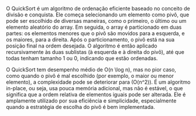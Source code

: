 O QuickSort é um algoritmo de ordenação eficiente baseado no conceito de divisão e conquista. Ele começa selecionando um elemento como pivô, que pode ser escolhido de diversas maneiras, como o primeiro, o último ou um elemento aleatório do array. Em seguida, o array é particionado em duas partes: os elementos menores que o pivô são movidos para a esquerda, e os maiores, para a direita. Após o particionamento, o pivô está na sua posição final na ordem desejada. O algoritmo é então aplicado recursivamente às duas sublistas (à esquerda e à direita do pivô), até que todas tenham tamanho 1 ou 0, indicando que estão ordenadas.

O QuickSort tem desempenho médio de O(n \log n), mas no pior caso, como quando o pivô é mal escolhido (por exemplo, o maior ou menor elemento), a complexidade pode se deteriorar para (O(n^2)). É um algoritmo in-place, ou seja, usa pouca memória adicional, mas não é estável, o que significa que a ordem relativa de elementos iguais pode ser alterada. Ele é amplamente utilizado por sua eficiência e simplicidade, especialmente quando a estratégia de escolha do pivô é bem implementada.